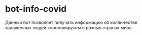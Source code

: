# bot-info-covid
Данный бот позволяет получать информацию об колличестве зараженных людей короновирусом в разных странах мира
